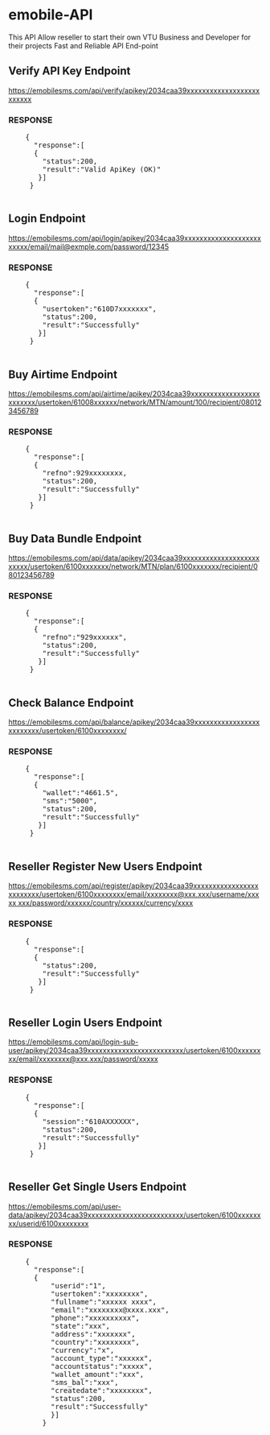 # emobile-API
This API Allow reseller to start their own VTU Business and Developer for their projects  Fast and Reliable API End-point

  <h2>Verify API Key Endpoint</h2>
    <a href="https://emobilesms.com/api/verify/apikey/2034caa39xxxxxxxxxxxxxxxxxxxxxxxxx">
        https://emobilesms.com/api/verify/apikey/2034caa39xxxxxxxxxxxxxxxxxxxxxxxxx
    </a>

  <h3>RESPONSE</h3>
  <pre>
    {
      "response":[
      {
        "status":200,
        "result":"Valid ApiKey (OK)"
       }]
     }
  </pre>


<h2>Login Endpoint</h2>
<a href="https://emobilesms.com/api/login/apikey/2034caa39xxxxxxxxxxxxxxxxxxxxxxxxx/email/mail@exmple.com/password/12345">
  https://emobilesms.com/api/login/apikey/2034caa39xxxxxxxxxxxxxxxxxxxxxxxxx/email/mail@exmple.com/password/12345
</a>

  <h3>RESPONSE</h3>
  <pre>
    {
      "response":[
      {
        "usertoken":"610D7xxxxxxx",
        "status":200,
        "result":"Successfully"
       }]
     }
  </pre>
  

<h2>Buy Airtime Endpoint</h2>
<a href="https://emobilesms.com/api/airtime/apikey/2034caa39xxxxxxxxxxxxxxxxxxxxxxxxx/usertoken/61008xxxxxx/network/MTN/amount/100/recipient/080123456789">
  https://emobilesms.com/api/airtime/apikey/2034caa39xxxxxxxxxxxxxxxxxxxxxxxxx/usertoken/61008xxxxxx/network/MTN/amount/100/recipient/080123456789
</a>

  <h3>RESPONSE</h3>
  <pre>
    {
      "response":[
      {
        "refno":929xxxxxxxx,
        "status":200,
        "result":"Successfully"
       }]
     }
  </pre>
  
  <h2>Buy Data Bundle Endpoint</h2>
  <a href="https://emobilesms.com/api/data/apikey/2034caa39xxxxxxxxxxxxxxxxxxxxxxxxx/usertoken/6100xxxxxxx/network/MTN/plan/6100xxxxxxx/recipient/080123456789">
    https://emobilesms.com/api/data/apikey/2034caa39xxxxxxxxxxxxxxxxxxxxxxxxx/usertoken/6100xxxxxxx/network/MTN/plan/6100xxxxxxx/recipient/080123456789
  </a>
  
  <h3>RESPONSE</h3>
  <pre>
    {
      "response":[
      {
        "refno":"929xxxxxx",
        "status":200,
        "result":"Successfully"
       }]
     }
  </pre>
  
   <h2>Check Balance Endpoint</h2>
  <a href="https://emobilesms.com/api/balance/apikey/2034caa39xxxxxxxxxxxxxxxxxxxxxxxxx/usertoken/6100xxxxxxxx/">
    https://emobilesms.com/api/balance/apikey/2034caa39xxxxxxxxxxxxxxxxxxxxxxxxx/usertoken/6100xxxxxxxx/
  </a>
  
  <h3>RESPONSE</h3>
  <pre>
    {
      "response":[
      {
        "wallet":"4661.5",
        "sms":"5000",
        "status":200,
        "result":"Successfully"
       }]
     }
  </pre>
  
  
  <h2>Reseller Register New Users Endpoint</h2>
  <a href="https://emobilesms.com/api/register/apikey/2034caa39xxxxxxxxxxxxxxxxxxxxxxxxx/usertoken/6100xxxxxxxx/email/xxxxxxxx@xxx.xxx/username/xxxxx xxx/password/xxxxxx/country/xxxxxx/currency/xxxx">
  https://emobilesms.com/api/register/apikey/2034caa39xxxxxxxxxxxxxxxxxxxxxxxxx/usertoken/6100xxxxxxxx/email/xxxxxxxx@xxx.xxx/username/xxxxx xxx/password/xxxxxx/country/xxxxxx/currency/xxxx
  </a>
  
  <h3>RESPONSE</h3>
  <pre>
    {
      "response":[
      {
        "status":200,
        "result":"Successfully"
       }]
     }
  </pre>
  
  <h2>Reseller Login Users Endpoint</h2>
  <a href="https://emobilesms.com/api/login-sub-user/apikey/2034caa39xxxxxxxxxxxxxxxxxxxxxxxxx/usertoken/6100xxxxxxxx/email/xxxxxxxx@xxx.xxx/password/xxxxx">
https://emobilesms.com/api/login-sub-user/apikey/2034caa39xxxxxxxxxxxxxxxxxxxxxxxxx/usertoken/6100xxxxxxxx/email/xxxxxxxx@xxx.xxx/password/xxxxx
  </a>
  
  <h3>RESPONSE</h3>
  <pre>
    {
      "response":[
      {
        "session":"610AXXXXXX",
        "status":200,
        "result":"Successfully"
       }]
     }
  </pre>
  
   <h2>Reseller Get Single Users Endpoint</h2>
  <a href="  https://emobilesms.com/api/user-data/apikey/2034caa39xxxxxxxxxxxxxxxxxxxxxxxxx/usertoken/6100xxxxxxxx/userid/6100xxxxxxxx">
  https://emobilesms.com/api/user-data/apikey/2034caa39xxxxxxxxxxxxxxxxxxxxxxxxx/usertoken/6100xxxxxxxx/userid/6100xxxxxxxx
  </a>
  
  <h3>RESPONSE</h3>
  <pre>
    {
      "response":[
      {
          "userid":"1",
          "usertoken":"xxxxxxxx",
          "fullname":"xxxxxx xxxx",
          "email":"xxxxxxxx@xxxx.xxx",
          "phone":"xxxxxxxxxx",
          "state":"xxx",
          "address":"xxxxxxx",
          "country":"xxxxxxxx",
          "currency":"x",
          "account_type":"xxxxxx",
          "accountstatus":"xxxxx",
          "wallet_amount":"xxx",
          "sms_bal":"xxx",
          "createdate":"xxxxxxxx",
          "status":200,
          "result":"Successfully"
          }]
        }
  </pre>
  


